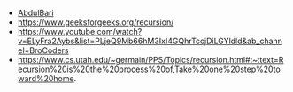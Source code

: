 - [AbdulBari](https://www.youtube.com/watch?v=ygK0YON10sQ&list=PLDN4rrl48XKp1ubbVUHVrOMkO4rTsjXrg&index=5&ab_channel=AbdulBari)
- https://www.geeksforgeeks.org/recursion/
- https://www.youtube.com/watch?v=ELyFra2Aybs&list=PLjeQ9Mb66hM3IxI4GQhrTccjDiLGYldld&ab_channel=BroCoders
- https://www.cs.utah.edu/~germain/PPS/Topics/recursion.html#:~:text=Recursion%20is%20the%20process%20of,Take%20one%20step%20toward%20home.
